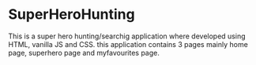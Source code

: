 # SuperHeroHunting
This is a super hero hunting/searchig application where developed using HTML, vanilla JS and CSS. this application contains 3 pages mainly home page, superhero page
and myfavourites page.
